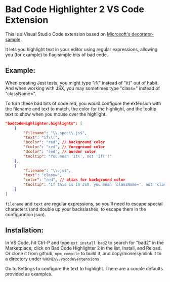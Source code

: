 # Bad Code Highlighter 2 VS Code Extension

This is a Visual Studio Code extension based on [Microsoft's decorator-sample](https://github.com/Microsoft/vscode-extension-samples/).

It lets you highlight text in your editor using regular expressions, allowing you (for example) to flag simple bits of bad code.

## Example:

When creating Jest tests, you might type "if(" instead of "it(" out of habit. And when working with JSX, you may sometimes type "class=" instead of "className=".

To turn these bad bits of code red, you would configure the extension with the filename and text to match, the color for the highlight, and the tooltip text to show when you mouse over the highlight.

```json
"badCodeHighlighter.highlights": [
    {
        "filename": "\\.spec\\.js$",
        "text": "if\\(",
        "bcolor": "red", // background color
        "fcolor": "red", // foreground color
        "dcolor": "red", // border color
        "tooltip": "You mean 'it(', not 'if('!"
    },
    {
        "filename": "\\.js$",
        "text": "class=",
        "color": "red", // alias for background color
        "tooltip": "If this is in JSX, you mean 'className=', not 'class='!"
    }
]
```

`filename` and `text` are regular expressions, so you'll need to escape special characters (and double up your backslashes, to escape them in the configuration json).

## Installation:

In VS Code, hit Ctrl-P and type `ext install bad2` to search for "bad2" in the Marketplace; click on Bad Code Highlighter 2 in the list, Install, and Reload.
Or clone it from github, `npm compile` to build it, and copy/move/symlink it to a directory under `%HOME%\.vscode\extensions` .

Go to Settings to configure the text to highlight. There are a couple defaults provided as examples.
